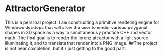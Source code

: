 # AttractorGenerator
This is a personal project.
I am constructing a primitive rendering engine for Windows desktops that will allow the user to render various polygonal shapes in 3D space as a way to simultaneously practice C++ and vector math.
The final goal is to render the lorenz attractor with a light source illuminating it, and to translate that render into a PNG image.
##The project is not near completion, but it's just getting to the good part.
